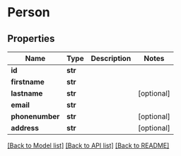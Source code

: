 # Person

## Properties
Name | Type | Description | Notes
------------ | ------------- | ------------- | -------------
**id** | **str** |  | 
**firstname** | **str** |  | 
**lastname** | **str** |  | [optional] 
**email** | **str** |  | 
**phonenumber** | **str** |  | [optional] 
**address** | **str** |  | [optional] 

[[Back to Model list]](../README.md#documentation-for-models) [[Back to API list]](../README.md#documentation-for-api-endpoints) [[Back to README]](../README.md)

